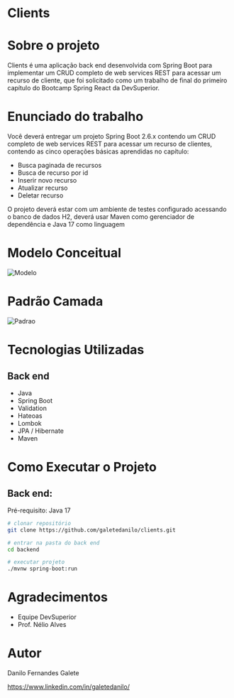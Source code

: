 # Clients

# Sobre o projeto

Clients é uma aplicação back end desenvolvida com Spring Boot para implementar um CRUD completo de web services REST para acessar um recurso de cliente, que foi solicitado como um trabalho de final do primeiro capítulo do Bootcamp Spring React da DevSuperior.

# Enunciado do trabalho

Você deverá entregar um projeto Spring Boot 2.6.x contendo um CRUD completo de web services REST para acessar um recurso de clientes, contendo as cinco operações básicas aprendidas no capítulo:

- Busca paginada de recursos
- Busca de recurso por id
- Inserir novo recurso
- Atualizar recurso
- Deletar recurso

O projeto deverá estar com um ambiente de testes configurado acessando o banco de dados H2, deverá usar Maven como gerenciador de dependência e Java 17 como linguagem

# Modelo Conceitual

![Modelo](https://github.com/galetedanilo/cadclient/blob/master/assets/modelo.png)

# Padrão Camada

![Padrao](https://github.com/galetedanilo/cadclient/blob/master/assets/camadas.png)

# Tecnologias Utilizadas

## Back end

- Java
- Spring Boot
- Validation
- Hateoas
- Lombok
- JPA / Hibernate
- Maven

# Como Executar o Projeto

## Back end:

Pré-requisito: Java 17

```bash
# clonar repositório
git clone https://github.com/galetedanilo/clients.git

# entrar na pasta do back end
cd backend

# executar projeto
./mvnw spring-boot:run
```

# Agradecimentos

-  Equipe DevSuperior
-  Prof. Nélio Alves

# Autor

Danilo Fernandes Galete

https://www.linkedin.com/in/galetedanilo/
